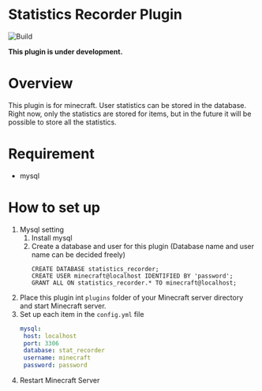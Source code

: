 # Statistics Recorder Plugin
![Build](https://github.com/kiyocy24/StatRecorder/workflows/Build/badge.svg)


**This plugin is under development.**

# Overview
This plugin is for minecraft.
User statistics can be stored in the database.
Right now, only the statistics are stored for items, but in the future it will be possible to store all the statistics.

# Requirement
- mysql

# How to set up
1. Mysql setting
    1. Install mysql
    2. Create a database and user for this plugin (Database name and user name can be decided freely)
        ```bash:mysql
       CREATE DATABASE statistics_recorder;
       CREATE USER minecraft@localhost IDENTIFIED BY 'password';
       GRANT ALL ON statistics_recorder.* TO minecraft@localhost;
        ``` 
2. Place this plugin int `plugins` folder of your Minecraft server directory and start Minecraft server.
3. Set up each item in the `config.yml` file
    ```yml:config.yml
   mysql:
     host: localhost
     port: 3306
     database: stat_recorder
     username: minecraft
     password: password
    ```
4. Restart Minecraft Server
